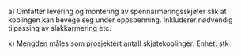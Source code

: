 a) Omfatter levering og montering av spennarmeringsskjøter slik at koblingen kan bevege seg under oppspenning. Inkluderer nødvendig tilpassing av slakkarmering etc.

x) Mengden måles som prosjektert antall skjøtekoplinger.  Enhet: stk

